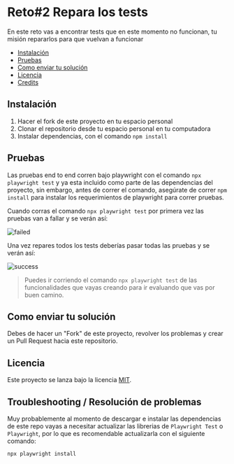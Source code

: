 # Reto#2 Repara los tests

En este reto vas a encontrar tests que en este momento no funcionan, tu misión repararlos para que vuelvan a funcionar

- [Instalación](#instalación)
- [Pruebas](#pruebas)
- [Como enviar tu solución](#como-enviar-tu-solución)
- [Licencia](#licencia)
- [Credits](#credits)

## Instalación

1. Hacer el fork de este proyecto en tu espacio personal
1. Clonar el repositorio desde tu espacio personal en tu computadora
1. Instalar dependencias, con el comando `npm install`

## Pruebas

Las pruebas end to end corren bajo playwright con el comando `npx playwright test` y ya esta incluido como parte de las dependencias del proyecto, sin embargo, antes de correr el comando, asegúrate de correr `npm install` para instalar los requerimientos de playwright para correr pruebas.

Cuando corras el comando `npx playwright test` por primera vez las pruebas van a fallar y se verán así:

![failed](./screenshots/failed.png)

Una vez repares todos los tests deberías pasar todas las pruebas y se verán así:

![success](./screenshots/success.png)

> Puedes ir corriendo el comando `npx playwright test` de las funcionalidades que vayas creando para ir evaluando que vas por buen camino.

## Como enviar tu solución

Debes de hacer un "Fork" de este proyecto, revolver los problemas y crear un Pull Request hacia este repositorio.

## Licencia

Este proyecto se lanza bajo la licencia [MIT](https://opensource.org/licenses/MIT).

## Troubleshooting / Resolución de problemas

Muy probablemente al momento de descargar e instalar las dependencias de este repo vayas a necesitar actualizar las librerias de `Playwright Test` o `Playwright`, por lo que es recomendable actualizarla con el siguiente comando:

```
npx playwright install
```